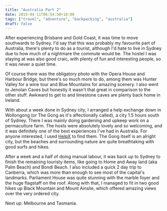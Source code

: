 ```yaml
---
title: "Australia Part 2"
date: 2019-04-11T06:54:50+10:00
tags: ["travel", "adventure", "backpacking", "australia"]
draft: false
---
```


After experiencing Brisbane and Gold Coast, it was time to move southwards to Sydney. 
I'd say that this was probably my favourite part of Australia, there's plenty to do as 
a tourist, although I'd hate to live in Sydney due to how much of a nightmare the commute 
would be. The hostel I was staying at was also good craic, with plenty of fun and 
interesting people, so it was never a quiet time. 

Of course there was the obligatory photo with the Opera House and Harbour Bridge, 
but there's so much more to do, among them was Hunter Valley for a wine tour and 
Blue Mountains for amazing scenery. I also went to Jenolan Caves but honestly it 
wasn't that great in comparison to the other stuff. Awkward to get to and limestone 
caves are plenty back home in Ireland.
 
With about a week done in Sydney city, I arranged a help exchange down in Wollongong 
(or The Gong as it's affectionally called), a city 1.5 hours south of Sydney. There 
I was mainly doing gardening and upkeep work on a permaculture farm. The hosts were 
absolutely lovely and so welcoming, and it was definitely one of the best experiences 
I've had in Australia. For anyone interested, I used [HelpX](https://www.helpx.net/) to find them.
The Gong itself is an alright city, but the beaches and surrounding nature are 
quite breathtaking with good surfs and hikes. 

After a week and a half of doing manual labour, it was back up to Sydney to finish 
the remaining touristy items, like going to Home and Away land (aka Palm Beach) and 
Bondi Beach. I also included a quick 2 day trip to Canberra, which was more than enough
to see most of the capital's landmarks. Parliament House was quite stunning with the 
marble foyer and the huge flagstaff on the roof. Along with that, I managed to fit in 
two good hikes up Black Mountain and Mount Ainslie, which offered amazing views over 
the very ordered city.

Next up: Melbourne and Tasmania.